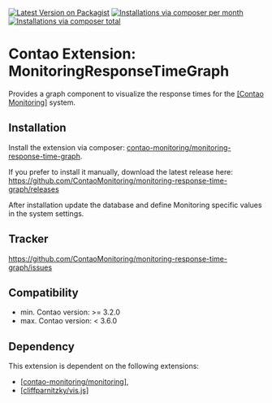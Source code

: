 [![Latest Version on Packagist](http://img.shields.io/packagist/v/contao-monitoring/monitoring-response-time-graph.svg?style=flat)](https://packagist.org/packages/contao-monitoring/monitoring-response-time-graph)
[![Installations via composer per month](http://img.shields.io/packagist/dm/contao-monitoring/monitoring-response-time-graph.svg?style=flat)](https://packagist.org/packages/contao-monitoring/monitoring-response-time-graph)
[![Installations via composer total](http://img.shields.io/packagist/dt/contao-monitoring/monitoring-response-time-graph.svg?style=flat)](https://packagist.org/packages/contao-monitoring/monitoring-response-time-graph)

Contao Extension: MonitoringResponseTimeGraph
=============================================

Provides a graph component to visualize the response times for the [[Contao Monitoring]](https://github.com/ContaoMonitoring/monitoring) system.


Installation
------------

Install the extension via composer: [contao-monitoring/monitoring-response-time-graph](https://packagist.org/packages/contao-monitoring/monitoring-response-time-graph).

If you prefer to install it manually, download the latest release here: https://github.com/ContaoMonitoring/monitoring-response-time-graph/releases

After installation update the database and define Monitoring specific values in the system settings.


Tracker
-------

https://github.com/ContaoMonitoring/monitoring-response-time-graph/issues


Compatibility
-------------

- min. Contao version: >= 3.2.0
- max. Contao version: <  3.6.0


Dependency
----------

This extension is dependent on the following extensions:

- [[contao-monitoring/monitoring]](https://packagist.org/packages/contao-monitoring/monitoring),
- [[cliffparnitzky/vis.js]](https://packagist.org/packages/cliffparnitzky/vis.js)